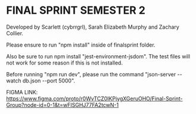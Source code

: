# FINAL SPRINT SEMESTER 2

Developed by Scarlett (cybrrgrl), Sarah Elizabeth Murphy and Zachary Collier.

Please ensure to run "npm install" inside of finalsprint folder.

Also be sure to run npm install "jest-environment-jsdom". The test files will not work for some reason if this is not installed.

Before running "npm run dev", please run the command "json-server --watch db.json --port 5000".


FIGMA LINK: https://www.figma.com/proto/r0WvTCZ0IKPjygXGeruOHO/Final-Sprint-Group?node-id=0-1&t=wFISGHJ77FA2tcwN-1
